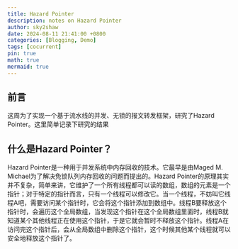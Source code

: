 ```yaml
---
title: Hazard Pointer
description: notes on Hazard Pointer
author: sky2shaw
date: 2024-08-11 21:41:00 +0800
categories: [Blogging, Demo]
tags: [cocurrent]
pin: true
math: true
mermaid: true
---
```


## 前言
这周为了实现一个基于流水线的并发、无锁的报文转发框架，研究了Hazard Pointer。这里简单记录下研究的结果

## 什么是Hazard Pointer？

Hazard Pointer是一种用于并发系统中内存回收的技术。它最早是由Maged M. Michael为了解决免锁队列内存回收的问题而提出的。Hazard Pointer的原理其实并不复杂，简单来讲，它维护了一个所有线程都可以读的数组，数组的元素是一个指针；对于特定的指针而言，只有一个线程可以修改它。当一个线程，不妨叫它线程A吧，需要访问某个指针时，它会将这个指针添加到数组中。线程B要释放这个指针时，会遍历这个全局数组，当发现这个指针在这个全局数组里面时，线程B就知道某个其他线程正在使用这个指针，于是它就会暂时不释放这个指针。线程A在访问完这个指针后，会从全局数组中删除这个指针，这个时候其他某个线程就可以安全地释放这个指针了。


